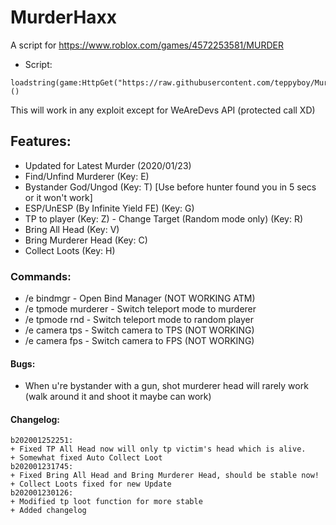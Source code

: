 # MurderHaxx
A script for https://www.roblox.com/games/4572253581/MURDER
+ Script:
```
loadstring(game:HttpGet("https://raw.githubusercontent.com/teppyboy/MurderHaxx/master/MurderHaxx_beta.lua",true))()
```
This will work in any exploit except for WeAreDevs API (protected call XD)
## Features:
+ Updated for Latest Murder (2020/01/23)
+ Find/Unfind Murderer (Key: E)
+ Bystander God/Ungod (Key: T) [Use before hunter found you in 5 secs or it won't work]
+ ESP/UnESP (By Infinite Yield FE) (Key: G)
+ TP to player (Key: Z) - Change Target (Random mode only) (Key: R)
+ Bring All Head (Key: V)
+ Bring Murderer Head (Key: C)
+ Collect Loots (Key: H)
### Commands:
+ /e bindmgr - Open Bind Manager (NOT WORKING ATM)
+ /e tpmode murderer - Switch teleport mode to murderer
+ /e tpmode rnd - Switch teleport mode to random player
+ /e camera tps - Switch camera to TPS (NOT WORKING)
+ /e camera fps - Switch camera to FPS (NOT WORKING)
#### Bugs:
+ When u're bystander with a gun, shot murderer head will rarely work (walk around it and shoot it maybe can work)
#### Changelog:
```
b202001252251:
+ Fixed TP All Head now will only tp victim's head which is alive.
+ Somewhat fixed Auto Collect Loot
b202001231745:
+ Fixed Bring All Head and Bring Murderer Head, should be stable now!
+ Collect Loots fixed for new Update
b202001230126:
+ Modified tp loot function for more stable
+ Added changelog
```

